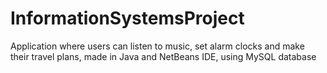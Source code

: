 # InformationSystemsProject
Application where users can listen to music, set alarm clocks and make their travel plans, made in Java and NetBeans IDE, using MySQL database
